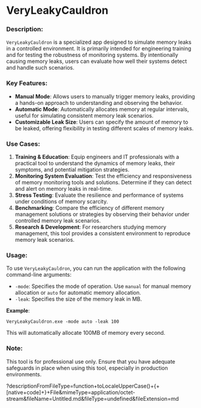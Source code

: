 # VeryLeakyCauldron

### Description:

`VeryLeakyCauldron` is a specialized app designed to simulate memory leaks in a controlled environment. It is primarily intended for engineering training and for testing the robustness of monitoring systems. By intentionally causing memory leaks, users can evaluate how well their systems detect and handle such scenarios.

### Key Features:

- **Manual Mode**: Allows users to manually trigger memory leaks, providing a hands-on approach to understanding and observing the behavior.
- **Automatic Mode**: Automatically allocates memory at regular intervals, useful for simulating consistent memory leak scenarios.
- **Customizable Leak Size**: Users can specify the amount of memory to be leaked, offering flexibility in testing different scales of memory leaks.

### Use Cases:

1. **Training & Education**: Equip engineers and IT professionals with a practical tool to understand the dynamics of memory leaks, their symptoms, and potential mitigation strategies.
2. **Monitoring System Evaluation**: Test the efficiency and responsiveness of memory monitoring tools and solutions. Determine if they can detect and alert on memory leaks in real-time.
3. **Stress Testing**: Evaluate the resilience and performance of systems under conditions of memory scarcity.
4. **Benchmarking**: Compare the efficiency of different memory management solutions or strategies by observing their behavior under controlled memory leak scenarios.
5. **Research & Development**: For researchers studying memory management, this tool provides a consistent environment to reproduce memory leak scenarios.

### Usage:

To use `VeryLeakyCauldron`, you can run the application with the following command-line arguments:

- `-mode`: Specifies the mode of operation. Use `manual` for manual memory allocation or `auto` for automatic memory allocation.
- `-leak`: Specifies the size of the memory leak in MB.

**Example**:

```other
VeryLeakyCauldron.exe -mode auto -leak 100
```

This will automatically allocate 100MB of memory every second.

### Note:

This tool is for professional use only. Ensure that you have adequate safeguards in place when using this tool, especially in production environments.

?descriptionFromFileType=function+toLocaleUpperCase()+{+[native+code]+}+File&mimeType=application/octet-stream&fileName=Untitled.md&fileType=undefined&fileExtension=md
